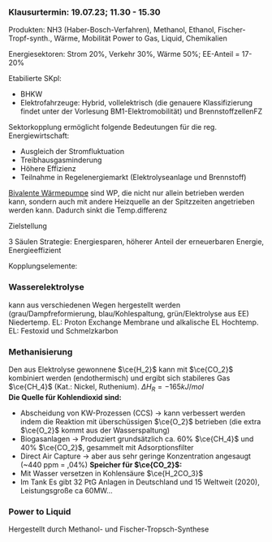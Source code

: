 ### Klausurtermin: 19.07.23; 11.30 - 15.30

Produkten:  NH3 (Haber-Bosch-Verfahren), Methanol, Ethanol, Fischer-Tropf-synth., Wärme, Mobilität
Power to Gas, Liquid, Chemikalien

Energiesektoren: Strom 20%, Verkehr 30%, Wärme 50%; EE-Anteil = 17-20%

Etabilierte SKpl:
- BHKW
- Elektrofahrzeuge: Hybrid, vollelektrisch (die genauere Klassifizierung findet unter der Vorlesung BM1-Elektromobilität) und BrennstoffzellenFZ

Sektorkopplung ermöglicht folgende Bedeutungen für die reg. Energiewirtschaft:
- Ausgleich der Stromfluktuation
- Treibhausgasminderung
- Höhere Effizienz
- Teilnahme in Regelenergiemarkt (Elektrolyseanlage und Brennstoff)

[Bivalente Wärmepumpe](https://www.heizungsfinder.de/waermepumpe/heizen-kuehlen/monovalent-bivalent) sind WP, die nicht nur allein betrieben werden kann, sondern auch mit andere Heizquelle an der Spitzzeiten angetrieben werden kann. Dadurch sinkt die Temp.differenz

Zielstellung

3 Säulen Strategie: Energiesparen, höherer Anteil der erneuerbaren Energie, Energieeffizient

Kopplungselemente: 

### Wasserelektrolyse
kann aus verschiedenen Wegen hergestellt werden (grau/Dampfreformierung, blau/Kohlespaltung, grün/Elektrolyse aus EE)
Niedertemp. EL: Proton Exchange Membrane und alkalische EL
Hochtemp. EL: Festoxid und Schmelzkarbon

### Methanisierung
Den aus Elektrolyse gewonnene $\ce{H_2}$ kann mit $\ce{CO_2}$ kombiniert werden (endothermisch) und ergibt sich stabileres Gas $\ce{CH_4}$ (Kat.: Nickel, Ruthenium). $\Delta H_R = -165 kJ/mol$  
**Die Quelle für Kohlendioxid sind:** 
- Abscheidung von KW-Prozessen (CCS) -> kann verbessert werden indem die Reaktion mit überschüssigen $\ce{O_2}$ betrieben (die extra $\ce{O_2}$ kommt aus der Wasserspaltung)
- Biogasanlagen -> Produziert grundsätzlich ca. 60% $\ce{CH_4}$ und 40% $\ce{CO_2}$, gesammelt mit Adsorptionsfilter
- Direct Air Capture -> aber aus sehr geringe Konzentration angesaugt (~440 ppm = ,04%)
**Speicher für $\ce{CO_2}$:**
- Mit Wasser versetzen in Kohlensäure $\ce{H_2CO_3}$ 
- Im Tank
Es gibt 32 PtG Anlagen in Deutschland und 15 Weltweit (2020), Leistungsgroße ca 60MW...

### Power to Liquid
Hergestellt durch Methanol- und Fischer-Tropsch-Synthese